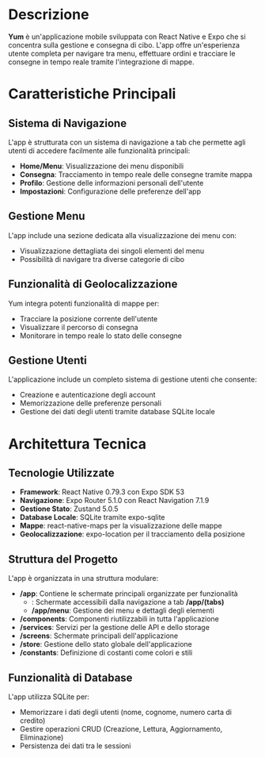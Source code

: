 # Descrizione

**Yum** è un'applicazione mobile sviluppata con React Native e Expo che si concentra sulla gestione e consegna di cibo. L'app offre un'esperienza utente completa per navigare tra menu, effettuare ordini e tracciare le consegne in tempo reale tramite l'integrazione di mappe.

# Caratteristiche Principali

## Sistema di Navigazione
L'app è strutturata con un sistema di navigazione a tab che permette agli utenti di accedere facilmente alle funzionalità principali:
- **Home/Menu**: Visualizzazione dei menu disponibili
- **Consegna**: Tracciamento in tempo reale delle consegne tramite mappa
- **Profilo**: Gestione delle informazioni personali dell'utente
- **Impostazioni**: Configurazione delle preferenze dell'app

## Gestione Menu
L'app include una sezione dedicata alla visualizzazione dei menu con:
- Visualizzazione dettagliata dei singoli elementi del menu
- Possibilità di navigare tra diverse categorie di cibo

## Funzionalità di Geolocalizzazione
Yum integra potenti funzionalità di mappe per:
- Tracciare la posizione corrente dell'utente
- Visualizzare il percorso di consegna
- Monitorare in tempo reale lo stato delle consegne

## Gestione Utenti
L'applicazione include un completo sistema di gestione utenti che consente:
- Creazione e autenticazione degli account
- Memorizzazione delle preferenze personali
- Gestione dei dati degli utenti tramite database SQLite locale

# Architettura Tecnica

## Tecnologie Utilizzate
- **Framework**: React Native 0.79.3 con Expo SDK 53
- **Navigazione**: Expo Router 5.1.0 con React Navigation 7.1.9
- **Gestione Stato**: Zustand 5.0.5
- **Database Locale**: SQLite tramite expo-sqlite
- **Mappe**: react-native-maps per la visualizzazione delle mappe
- **Geolocalizzazione**: expo-location per il tracciamento della posizione

## Struttura del Progetto
L'app è organizzata in una struttura modulare:
- **/app**: Contiene le schermate principali organizzate per funzionalità
    - : Schermate accessibili dalla navigazione a tab **/app/(tabs)**
    - **/app/menu**: Gestione dei menu e dettagli degli elementi
- **/components**: Componenti riutilizzabili in tutta l'applicazione
- **/services**: Servizi per la gestione delle API e dello storage
- **/screens**: Schermate principali dell'applicazione
- **/store**: Gestione dello stato globale dell'applicazione
- **/constants**: Definizione di costanti come colori e stili

## Funzionalità di Database
L'app utilizza SQLite per:
- Memorizzare i dati degli utenti (nome, cognome, numero carta di credito)
- Gestire operazioni CRUD (Creazione, Lettura, Aggiornamento, Eliminazione)
- Persistenza dei dati tra le sessioni
